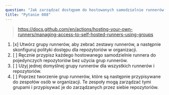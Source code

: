 ```yaml
---
question: "Jak zarządzać dostępem do hostowanych samodzielnie runnerów w organizacji za pomocą grup runnerów?"
title: "Pytanie 088"
---
```


> https://docs.github.com/en/actions/hosting-your-own-runners/managing-access-to-self-hosted-runners-using-groups
1. [x] Utwórz grupy runnerów, aby zebrać zestawy runnerów, a następnie skonfiguruj polityki dostępu dla repozytoriów w organizacji.
1. [ ] Ręcznie przypisz każdego hostowanego samodzielnie runnera do pojedynczych repozytoriów bez użycia grup runnerów.
1. [ ] Użyj jednej domyślnej grupy runnerów dla wszystkich runnerów i repozytoriów.
1. [ ] Poprzez tworzenie grup runnerów, które są następnie przypisywane do zespołów osób w organizacji. Te zespoły mogą zarządzać tymi grupami i przypisywać je do zarządzanych przez siebie repozytoriów.
